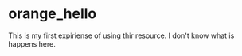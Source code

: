 # orange_hello
This is my first expiriense of using thir resource. I don't know what is happens here.
